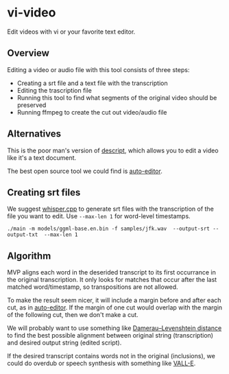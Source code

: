 # vi-video

Edit videos with vi or your favorite text editor.

## Overview

Editing a video or audio file with this tool consists of three steps:

- Creating a srt file and a text file with the transcription
- Editing the trascription file
- Running this tool to find what segments of the original video should be preserved
- Running ffmpeg to create the cut out video/audio file

## Alternatives

This is the poor man's version of [descript](https://www.descript.com/tour), which allows you to edit
a video like it's a text document.

The best open source tool we could find is [auto-editor](https://github.com/WyattBlue/auto-editor).

## Creating srt files

We suggest [whisper.cpp](https://github.com/ggerganov/whisper.cpp) to generate srt files with the
transcription of the file you want to edit. Use `--max-len 1` for word-level timestamps.

```console
./main -m models/ggml-base.en.bin -f samples/jfk.wav  --output-srt --output-txt  --max-len 1
```

## Algorithm

MVP aligns each word in the deserided transcript to its first occurrance in the original transcription. It only looks for matches that occur after the last matched word/timestamp, so transpositions are not allowed.

To make the result seem nicer, it will include a margin before and after each cut, as in [auto-editor](https://valle-demo.github.io/). If the margin of one cut would overlap with the margin of the following cut, then we don't make a cut.

We will probably want to use something like [Damerau–Levenshtein distance](https://en.wikipedia.org/wiki/Damerau%E2%80%93Levenshtein_distance) to find the best possible alignment between original string (transcription) and desired output string (edited script).

If the desired transcript contains words not in the original (inclusions), we could do overdub or speech synthesis with something like [VALL-E](https://valle-demo.github.io/).
